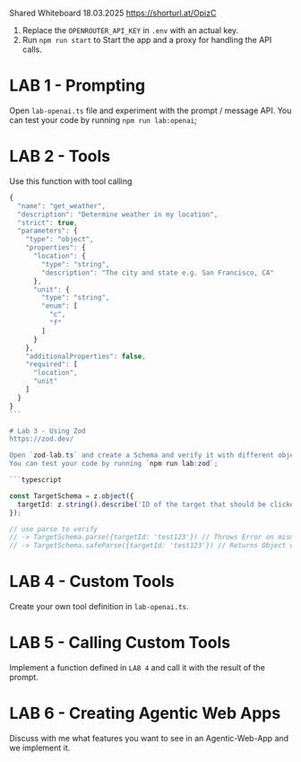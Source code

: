 Shared Whiteboard 18.03.2025 https://shorturl.at/OpizC

1. Replace the `OPENROUTER_API_KEY` in `.env` with an actual key.
2. Run `npm run start` to Start the app and a proxy for handling the API calls.

# LAB 1 - Prompting

Open `lab-openai.ts` file and experiment with the prompt / message API.
You can test your code by running `npm run lab:openai`;

# LAB 2 - Tools

Use this function with tool calling

````Typescript
{
  "name": "get_weather",
  "description": "Determine weather in my location",
  "strict": true,
  "parameters": {
    "type": "object",
    "properties": {
      "location": {
        "type": "string",
        "description": "The city and state e.g. San Francisco, CA"
      },
      "unit": {
        "type": "string",
        "enum": [
          "c",
          "f"
        ]
      }
    },
    "additionalProperties": false,
    "required": [
      "location",
      "unit"
    ]
  }
}
```

# Lab 3 - Using Zod
https://zod.dev/

Open `zod-lab.ts` and create a Schema and verify it with different objects.
You can test your code by running `npm run lab:zod`;

```typescript

const TargetSchema = z.object({
  targetId: z.string().describe('ID of the target that should be clicked.'),
});

// use parse to verify
// -> TargetSchema.parse({targetId: 'test123'}) // Throws Error on mismatch
// -> TargetSchema.safeParse({targetId: 'test123'}) // Returns Object on mismatch

````

# LAB 4 - Custom Tools

Create your own tool definition in `lab-openai.ts`.

# LAB 5 - Calling Custom Tools

Implement a function defined in `LAB 4` and call it with the result of the prompt.

# LAB 6 - Creating Agentic Web Apps

Discuss with me what features you want to see in an Agentic-Web-App and we implement it.
